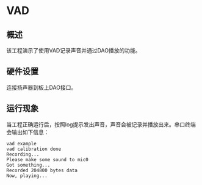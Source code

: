 # VAD

## 概述

该工程演示了使用VAD记录声音并通过DAO播放的功能。

## 硬件设置

连接扬声器到板上DAO接口。

## 运行现象

当工程正确运行后，按照log提示发出声音，声音会被记录并播放出来。串口终端会输出如下信息：
```console
vad example
vad calibration done
Recording...
Please make some sound to mic0
Got something...
Recorded 204800 bytes data
Now, playing...
```
